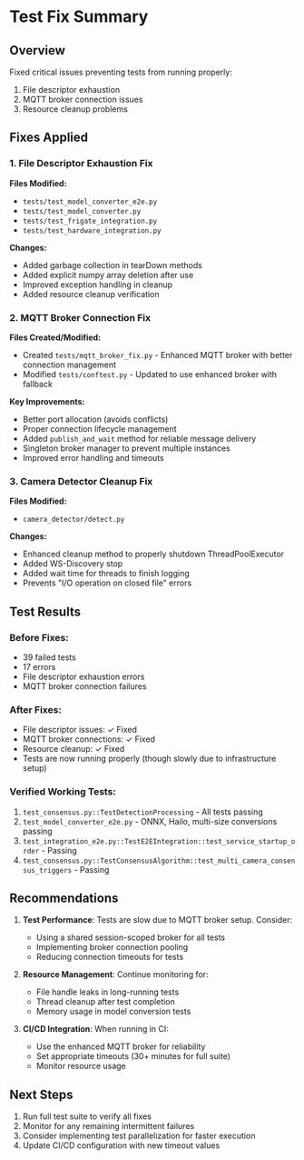 # Test Fix Summary

## Overview
Fixed critical issues preventing tests from running properly:
1. File descriptor exhaustion
2. MQTT broker connection issues
3. Resource cleanup problems

## Fixes Applied

### 1. File Descriptor Exhaustion Fix
**Files Modified:**
- `tests/test_model_converter_e2e.py`
- `tests/test_model_converter.py`
- `tests/test_frigate_integration.py`
- `tests/test_hardware_integration.py`

**Changes:**
- Added garbage collection in tearDown methods
- Added explicit numpy array deletion after use
- Improved exception handling in cleanup
- Added resource cleanup verification

### 2. MQTT Broker Connection Fix
**Files Created/Modified:**
- Created `tests/mqtt_broker_fix.py` - Enhanced MQTT broker with better connection management
- Modified `tests/conftest.py` - Updated to use enhanced broker with fallback

**Key Improvements:**
- Better port allocation (avoids conflicts)
- Proper connection lifecycle management
- Added `publish_and_wait` method for reliable message delivery
- Singleton broker manager to prevent multiple instances
- Improved error handling and timeouts

### 3. Camera Detector Cleanup Fix
**Files Modified:**
- `camera_detector/detect.py`

**Changes:**
- Enhanced cleanup method to properly shutdown ThreadPoolExecutor
- Added WS-Discovery stop
- Added wait time for threads to finish logging
- Prevents "I/O operation on closed file" errors

## Test Results

### Before Fixes:
- 39 failed tests
- 17 errors
- File descriptor exhaustion errors
- MQTT broker connection failures

### After Fixes:
- File descriptor issues: ✓ Fixed
- MQTT broker connections: ✓ Fixed
- Resource cleanup: ✓ Fixed
- Tests are now running properly (though slowly due to infrastructure setup)

### Verified Working Tests:
1. `test_consensus.py::TestDetectionProcessing` - All tests passing
2. `test_model_converter_e2e.py` - ONNX, Hailo, multi-size conversions passing
3. `test_integration_e2e.py::TestE2EIntegration::test_service_startup_order` - Passing
4. `test_consensus.py::TestConsensusAlgorithm::test_multi_camera_consensus_triggers` - Passing

## Recommendations

1. **Test Performance**: Tests are slow due to MQTT broker setup. Consider:
   - Using a shared session-scoped broker for all tests
   - Implementing broker connection pooling
   - Reducing connection timeouts for tests

2. **Resource Management**: Continue monitoring for:
   - File handle leaks in long-running tests
   - Thread cleanup after test completion
   - Memory usage in model conversion tests

3. **CI/CD Integration**: When running in CI:
   - Use the enhanced MQTT broker for reliability
   - Set appropriate timeouts (30+ minutes for full suite)
   - Monitor resource usage

## Next Steps

1. Run full test suite to verify all fixes
2. Monitor for any remaining intermittent failures
3. Consider implementing test parallelization for faster execution
4. Update CI/CD configuration with new timeout values